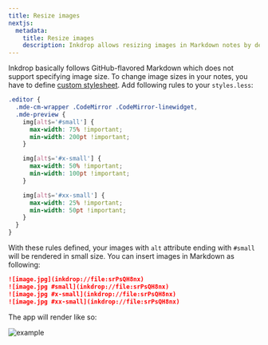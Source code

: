 ```yaml
---
title: Resize images
nextjs:
  metadata:
    title: Resize images
    description: Inkdrop allows resizing images in Markdown notes by defining custom styles in the styles.less file for different size specifications
---
```


Inkdrop basically follows GitHub-flavored Markdown which does not support specifying image size.
To change image sizes in your notes, you have to define [custom stylesheet](https://developers.inkdrop.app/guides/style-tweaks).
Add following rules to your `styles.less`:

```css
.editor {
  .mde-cm-wrapper .CodeMirror .CodeMirror-linewidget,
  .mde-preview {
    img[alt$='#small'] {
      max-width: 75% !important;
      min-width: 200pt !important;
    }

    img[alt$='#x-small'] {
      max-width: 50% !important;
      min-width: 100pt !important;
    }

    img[alt$='#xx-small'] {
      max-width: 25% !important;
      min-width: 50pt !important;
    }
  }
}
```

With these rules defined, your images with `alt` attribute ending with `#small` will be rendered in small size.
You can insert images in Markdown as following:

```markdown
![image.jpg](inkdrop://file:srPsQH8nx)
![image.jpg #small](inkdrop://file:srPsQH8nx)
![image.jpg #x-small](inkdrop://file:srPsQH8nx)
![image.jpg #xx-small](inkdrop://file:srPsQH8nx)
```

The app will render like so:

![example](/images/resizing-images-example.png)
